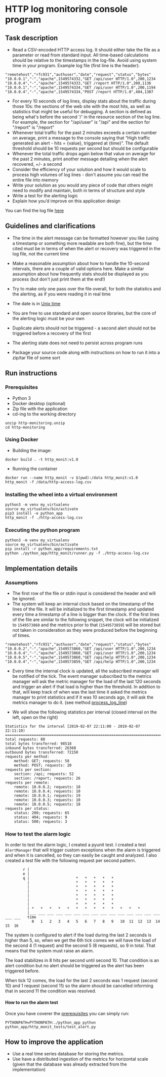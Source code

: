 
# HTTP log monitoring console program
## Task description
- Read a CSV-encoded HTTP access log. It should either take the file as a
parameter or read from standard input. All time-based calculations should be
relative to the timestamps in the log-file. Avoid using system time in your
program.
Example log file (first line is the header):
```text
"remotehost","rfc931","authuser","date","request","status","bytes"
"10.0.0.1","-","apache",1549574332,"GET /api/user HTTP/1.0",200,1234
"10.0.0.4","-","apache",1549574333,"GET /report HTTP/1.0",200,1136
"10.0.0.1","-","apache",1549574334,"GET /api/user HTTP/1.0",200,1194
"10.0.0.4","-","apache",1549574334,"POST /report HTTP/1.0",404,1307

```
- For every 10 seconds of log lines, display stats about the traffic during those 10s:
the sections of the web site with the most hits, as well as statistics that might be
useful for debugging. A section is defined as being what's before the second '/' in
the resource section of the log line. For example, the section for "/api/user" is
"/api" and the section for "/report" is "/report"
- Whenever total traffic for the past 2 minutes exceeds a certain number on
average, print a message to the console saying that “High traffic generated an
alert - hits = {value}, triggered at {time}”. The default threshold should be 10
requests per second but should be configurable
- Whenever the total traffic drops again below that value on average for the past 2
minutes, print another message detailing when the alert recovered, +/- a second
- Consider the efficiency of your solution and how it would scale to process high
volumes of log lines - don't assume you can read the entire file into memory
- Write your solution as you would any piece of code that others might need to
modify and maintain, both in terms of structure and style
- Write a test for the alerting logic
- Explain how you’d improve on this application design

You can find the log file [here](./http-access-log.csv)

## Guidelines and clarifications
- The time in the alert message can be formatted however you like (using a
timestamp or something more readable are both fine), but the time cited must be
in terms of when the alert or recovery was triggered in the log file, not the current
time
- Make a reasonable assumption about how to handle the 10-second intervals,
there are a couple of valid options here. Make a similar assumption about how
frequently stats should be displayed as you process (but don't just print them at
the end!)
- Try to make only one pass over the file overall, for both the statistics and the
alerting, as if you were reading it in real time
- The date is in [Unix time](https://en.wikipedia.org/wiki/Unix_time)
- You are free to use standard and open
source libraries, but the core of the alerting logic must be your own

- Duplicate alerts should not be triggered - a second alert should not be triggered
before a recovery of the first
- The alerting state does not need to persist across program runs
- Package your source code along with instructions on how to run it into a zip/tar
file of some sort

## Run instructions
### Prerequisites
- Python 3
- Docker desktop (optional)
- Zip file with the application
- cd-ing to the working directory
```shell
unzip http-monitoring.unzip
cd http-monitoring
```
### Using Docker
- Building the image:
```shell
docker build . -t http_monit:v1.0
```
- Running the container
```shell
docker run --name http_monit -v $(pwd):/data http_monit:v1.0 http_monit -f /data/http-access-log.csv
```
### Installing the wheel into a virtual environment
```shell
python3 -m venv my_virtualenv
source my_virtualenv/bin/activate
pip3 install -e python_app
http_monit -f ./http-access-log.csv
```

### Executing the python program
```shell
python3 -m venv my_virtualenv
source my_virtualenv/bin/activate
pip install -r python_app/requirements.txt
python ./python_app/http_monit/runner.py -f ./http-access-log.csv
```
## Implementation details
### Assumptions
- The first row of the file or stdin input is considered the header and will be ignored.
- The system will keep an internal clock based on the timestamp of the lines of the file. It will be initialized to the
first timestamp and updated every time a timestamp of a line is bigger than the clock. If the first lines of the file
are similar to the following snippet, the clock will be initialized to `1549573860` and the metrics prior to that
(`1549573859`) will be stored but not taken in consideration as they were produced before the beginning of times.
```text
"remotehost","rfc931","authuser","date","request","status","bytes"
"10.0.0.2","-","apache",1549573860,"GET /api/user HTTP/1.0",200,1234
"10.0.0.4","-","apache",1549573860,"GET /api/user HTTP/1.0",200,1234
"10.0.0.5","-","apache",1549573860,"GET /api/help HTTP/1.0",200,1234
"10.0.0.4","-","apache",1549573859,"GET /api/help HTTP/1.0",200,1234
```
- Every time the internal clock is updated, all the subscribed manager will be notified of the tick. The event manager
subscribed to the metrics manager will ask the metric manager for the load of the last 120 seconds and trigger an alert
if that load is higher than the threshold. In addition to that, will keep track of when was the last time it asked the
metrics manager to print statistics and if it was 10 seconds ago, it will ask the metrics manager to do it.
(see method [process_log_line](./python_app/http_monit/runner.py))

- We will show the following statistics per interval (closed interval on the left, open on the right)
```text
Statistics for the interval [2019-02-07 22:11:00 - 2019-02-07 22:11:10)
=======================================================================
total requests: 80
total bytes transferred: 98518
inbound bytes transferred: 26368
outbound bytes transferred: 72150
requests per method:
	method: GET; requests: 58
	method: POST; requests: 20
requests per section:
	section: /api; requests: 52
	section: /report; requests: 26
requests per remote:
	remote: 10.0.0.2; requests: 18
	remote: 10.0.0.4; requests: 10
	remote: 10.0.0.1; requests: 19
	remote: 10.0.0.3; requests: 10
	remote: 10.0.0.5; requests: 18
requests per status:
	status: 200; requests: 65
	status: 404; requests: 9
	status: 500; requests: 3
```

### How to test the alarm logic
In order to test the alarm logic, I created a pyunit test. I created a test `AlertManager` that will trigger custom
exceptions when the alarm is triggered and when it is cancelled, so they can easily be caught and analyzed. 
I also created a test file with the following request per second pattern.
```text
        r |
        e |
        q |                     *   *   *   *   *
          |                     *   *   *   *   *
          |                     *   *   *   *   *
          |                     *   *   *   *   *
          |                     *   *   *   *   *
          |                     *   *   *   *   *
          |                     *   *   *   *   *
          | *   *   *   *   *   *   *   *   *   *   *   *   *
          |___ ___ ___ ___ ___ ___ ___ ___ ___ ___ ___ ___ ___ ___ ___ ___ ___   time
            0   1   2   3   4   5   6   7   8   9   10  11  12  13  14  15  16
```
The system is configured to alert if the load during the last 2 seconds is higher than 5, so, when we get the
6th tick comes we will have the load of the second 4 (1 request) and the second 5 (8 requests), so 9 in total.
That means that the system must raise an alarm.

The load stabilizes in 8 hits per second until second 10. That condition is an alert condition but no alert
should be triggered as the alert has been triggered before.

When tick 12 comes, the load for the last 2 seconds was 1 request (second 10) and 1 request (second 11) so the 
alarm should be cancelled informing that in second 11 the condition was resolved.

#### How to run the alarm test
Once you have coverer the [prerequisites](#Prerequisites) you can simply run:
```shell
PYTHONPATH=PYTHONPATH:./python_app python python_app/http_monit_tests/test_alert.py
```

## How to improve the application
- Use a real time series database for storing the metrics.
- Use have a distributed ingestion of the metrics for horizontal scale (given that the database was already extracted from the
implementation)
